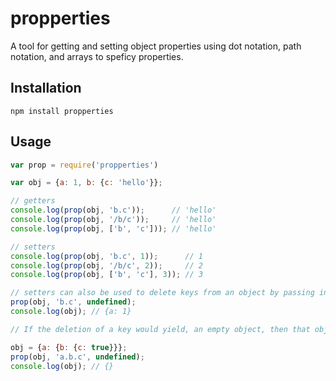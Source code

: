 # propperties

A tool for getting and setting object properties using dot notation, path notation, and arrays to speficy properties.

## Installation

```
npm install propperties
```

## Usage

``` javascript
var prop = require('propperties')

var obj = {a: 1, b: {c: 'hello'}};

// getters
console.log(prop(obj, 'b.c'));      // 'hello'
console.log(prop(obj, '/b/c'));     // 'hello'
console.log(prop(obj, ['b', 'c'])); // 'hello'

// setters
console.log(prop(obj, 'b.c', 1));      // 1
console.log(prop(obj, '/b/c', 2));     // 2
console.log(prop(obj, ['b', 'c'], 3)); // 3

// setters can also be used to delete keys from an object by passing in undefined as the value
prop(obj, 'b.c', undefined);
console.log(obj); // {a: 1}

// If the deletion of a key would yield, an empty object, then that object will be removed too.

obj = {a: {b: {c: true}}};
prop(obj, 'a.b.c', undefined);
console.log(obj); // {}
```
